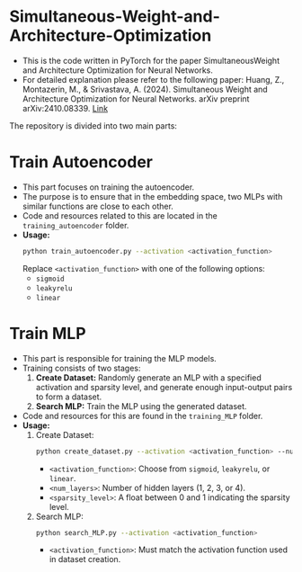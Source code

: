# Simultaneous-Weight-and-Architecture-Optimization

- This is the code written in PyTorch for the paper SimultaneousWeight and Architecture Optimization for Neural Networks.
- For detailed explanation please refer to the following paper: Huang, Z., Montazerin, M., & Srivastava, A. (2024). Simultaneous Weight and Architecture Optimization for Neural Networks. arXiv preprint arXiv:2410.08339. [Link](https://arxiv.org/abs/2410.08339)

The repository is divided into two main parts:

# Train Autoencoder
   - This part focuses on training the autoencoder.
   - The purpose is to ensure that in the embedding space, two MLPs with similar functions are close to each other.
   - Code and resources related to this are located in the `training_autoencoder` folder.
   - **Usage:**
     ```bash
     python train_autoencoder.py --activation <activation_function>
     ```
     Replace `<activation_function>` with one of the following options:
     - `sigmoid`
     - `leakyrelu`
     - `linear`


# Train MLP
   - This part is responsible for training the MLP models.
   - Training consists of two stages:
     1. **Create Dataset:** Randomly generate an MLP with a specified activation and sparsity level, and generate enough input-output pairs to form a dataset.
     2. **Search MLP:** Train the MLP using the generated dataset.
   - Code and resources for this are found in the `training_MLP` folder.
   - **Usage:**
     1. Create Dataset:
        ```bash
        python create_dataset.py --activation <activation_function> --num_hidden_layer <num_layers> --sparsity <sparsity_level>
        ```
        - `<activation_function>`: Choose from `sigmoid`, `leakyrelu`, or `linear`.
        - `<num_layers>`: Number of hidden layers (1, 2, 3, or 4).
        - `<sparsity_level>`: A float between 0 and 1 indicating the sparsity level.
     2. Search MLP:
        ```bash
        python search_MLP.py --activation <activation_function>
        ```
        - `<activation_function>`: Must match the activation function used in dataset creation.

